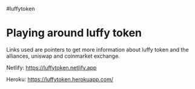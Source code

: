 #luffytoken

<h1>Playing around luffy token </h1>

<div> Links used are pointers to get more information about luffy token and the alliances, uniswap and coinmarket exchange.
</div>

Netlify: <a id='live' href="//luffytoken.netlify.app/"> https://luffytoken.netlify.app</a>

Heroku: <a id='live' href="//luffytoken.herokuapp.com/"> https://luffytoken.herokuapp.com/</a>
